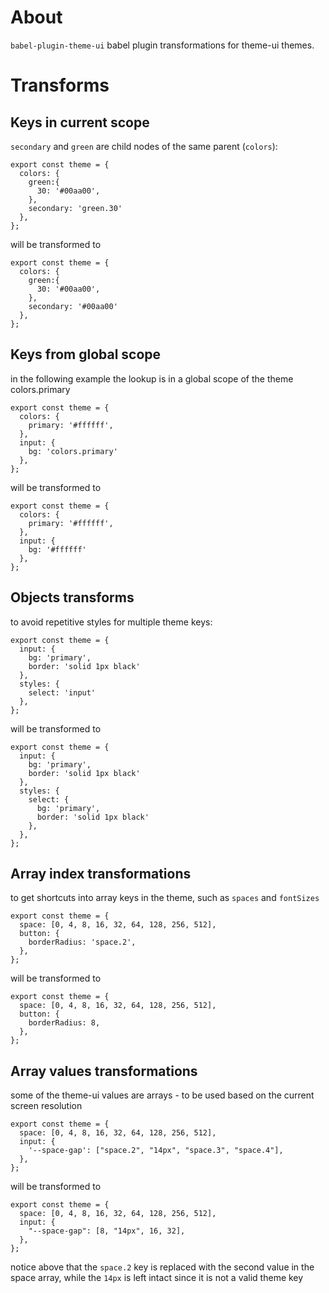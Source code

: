 
# About

`babel-plugin-theme-ui` babel plugin transformations for theme-ui themes.

# Transforms

## Keys in current scope

`secondary` and `green` are child nodes of the same parent (`colors`):
```
export const theme = {
  colors: {
    green:{
      30: '#00aa00',
    },
    secondary: 'green.30'
  },
};  
```
will be transformed to 
```
export const theme = {
  colors: {
    green:{
      30: '#00aa00',
    },
    secondary: '#00aa00'
  },
};  
```

## Keys from global scope

in the following example the lookup is in a global scope of the theme colors.primary
```
export const theme = {
  colors: {
    primary: '#ffffff',
  },
  input: {
    bg: 'colors.primary'
  },
};
```
will be transformed to 
```
export const theme = {
  colors: {
    primary: '#ffffff',
  },
  input: {
    bg: '#ffffff'
  },
};
```

## Objects transforms

to avoid repetitive styles for multiple theme keys:

```
export const theme = {
  input: {
    bg: 'primary',
    border: 'solid 1px black'    
  },
  styles: {
    select: 'input'
  },
};
```
will be transformed to 
```
export const theme = {
  input: {
    bg: 'primary',
    border: 'solid 1px black'    
  },
  styles: {
    select: {
      bg: 'primary',
      border: 'solid 1px black'    
    },
  },
};
```

## Array index transformations

to get shortcuts into array keys in the theme, such as `spaces` and `fontSizes`

```
export const theme = {
  space: [0, 4, 8, 16, 32, 64, 128, 256, 512],
  button: {
    borderRadius: 'space.2',
  },
};
```
will be transformed to 
```
export const theme = {
  space: [0, 4, 8, 16, 32, 64, 128, 256, 512],
  button: {
    borderRadius: 8,
  },
};
```

## Array values transformations

some of the theme-ui values are arrays - to be used based on the current screen resolution

```
export const theme = {
  space: [0, 4, 8, 16, 32, 64, 128, 256, 512],
  input: {
    '--space-gap': ["space.2", "14px", "space.3", "space.4"],
  },
};
```

will be transformed to 
```
export const theme = {
  space: [0, 4, 8, 16, 32, 64, 128, 256, 512],
  input: {
    "--space-gap": [8, "14px", 16, 32],
  },
};
```
notice above that the `space.2` key is replaced with the second value in the space array, while the `14px` is left intact since it is not a valid theme key